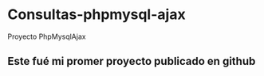 # Consultas-phpmysql-ajax
Proyecto PhpMysqlAjax

## Este fué mi promer proyecto publicado en github
